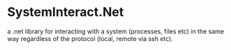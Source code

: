 SystemInteract.Net
==================

a .net library for interacting with a system (processes, files etc) in the same way regardless of the protocol (local, remote via ssh etc).

